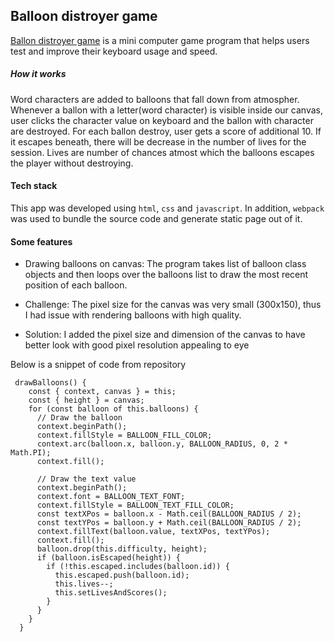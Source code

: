 ## Balloon distroyer game

[Ballon distroyer game](link_to_demo) is a mini computer game program that helps users test and improve their keyboard usage and speed.

##### How it works

Word characters are added to balloons that fall down from atmospher. Whenever a ballon with a letter(word character) is visible inside our canvas, user clicks the character value on keyboard and the ballon with character are destroyed. For each ballon destroy, user gets a score of additional 10. If it escapes beneath, there will be decrease in the number of lives for the session. Lives are number of chances atmost which the balloons escapes the player without destroying.

#### Tech stack

This app was developed using `html`, `css` and `javascript`. In addition, `webpack` was used to bundle the source code and generate static page out of it.

#### Some features

- Drawing balloons on canvas: The program takes list of balloon class objects and then loops over the balloons list to draw the most recent position of each balloon.

- Challenge: The pixel size for the canvas was very small (300x150), thus I had issue with rendering balloons with high quality.

- Solution: I added the pixel size and dimension of the canvas to have better look with good pixel resolution appealing to eye

Below is a snippet of code from repository
```javacript
 drawBalloons() {
    const { context, canvas } = this;
    const { height } = canvas;
    for (const balloon of this.balloons) {
      // Draw the balloon
      context.beginPath();
      context.fillStyle = BALLOON_FILL_COLOR;
      context.arc(balloon.x, balloon.y, BALLOON_RADIUS, 0, 2 * Math.PI);
      context.fill();

      // Draw the text value
      context.beginPath();
      context.font = BALLOON_TEXT_FONT;
      context.fillStyle = BALLOON_TEXT_FILL_COLOR;
      const textXPos = balloon.x - Math.ceil(BALLOON_RADIUS / 2);
      const textYPos = balloon.y + Math.ceil(BALLOON_RADIUS / 2);
      context.fillText(balloon.value, textXPos, textYPos);
      context.fill();
      balloon.drop(this.difficulty, height);
      if (balloon.isEscaped(height)) {
        if (!this.escaped.includes(balloon.id)) {
          this.escaped.push(balloon.id);
          this.lives--;
          this.setLivesAndScores();
        }
      }
    }
  }
```



